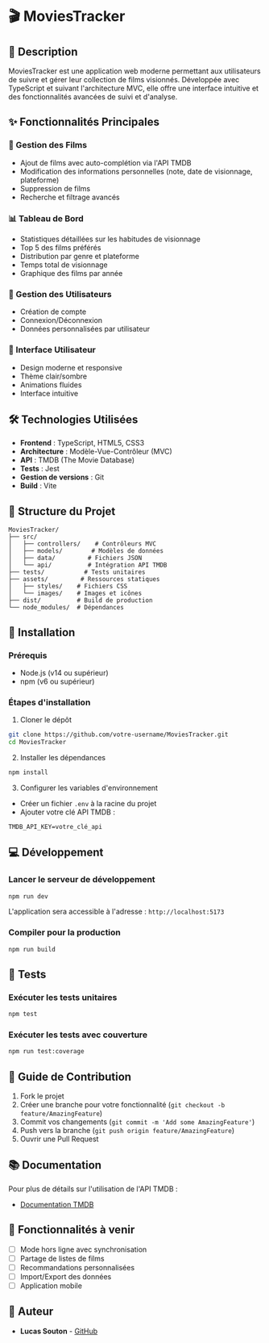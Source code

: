 # 🎬 MoviesTracker

## 📝 Description
MoviesTracker est une application web moderne permettant aux utilisateurs de suivre et gérer leur collection de films visionnés. Développée avec TypeScript et suivant l'architecture MVC, elle offre une interface intuitive et des fonctionnalités avancées de suivi et d'analyse.

## ✨ Fonctionnalités Principales

### 🎯 Gestion des Films
- Ajout de films avec auto-complétion via l'API TMDB
- Modification des informations personnelles (note, date de visionnage, plateforme)
- Suppression de films
- Recherche et filtrage avancés

### 📊 Tableau de Bord
- Statistiques détaillées sur les habitudes de visionnage
- Top 5 des films préférés
- Distribution par genre et plateforme
- Temps total de visionnage
- Graphique des films par année

### 👤 Gestion des Utilisateurs
- Création de compte
- Connexion/Déconnexion
- Données personnalisées par utilisateur

### 🎨 Interface Utilisateur
- Design moderne et responsive
- Thème clair/sombre
- Animations fluides
- Interface intuitive

## 🛠️ Technologies Utilisées
- **Frontend** : TypeScript, HTML5, CSS3
- **Architecture** : Modèle-Vue-Contrôleur (MVC)
- **API** : TMDB (The Movie Database)
- **Tests** : Jest
- **Gestion de versions** : Git
- **Build** : Vite

## 📁 Structure du Projet
```
MoviesTracker/
├── src/
│   ├── controllers/    # Contrôleurs MVC
│   ├── models/        # Modèles de données
│   ├── data/         # Fichiers JSON
│   └── api/          # Intégration API TMDB
├── tests/           # Tests unitaires
├── assets/         # Ressources statiques
│   ├── styles/    # Fichiers CSS
│   └── images/    # Images et icônes
├── dist/          # Build de production
└── node_modules/  # Dépendances
```

## 🚀 Installation

### Prérequis
- Node.js (v14 ou supérieur)
- npm (v6 ou supérieur)

### Étapes d'installation
1. Cloner le dépôt
```bash
git clone https://github.com/votre-username/MoviesTracker.git
cd MoviesTracker
```

2. Installer les dépendances
```bash
npm install
```

3. Configurer les variables d'environnement
- Créer un fichier `.env` à la racine du projet
- Ajouter votre clé API TMDB :
```env
TMDB_API_KEY=votre_clé_api
```

## 💻 Développement

### Lancer le serveur de développement
```bash
npm run dev
```
L'application sera accessible à l'adresse : `http://localhost:5173`

### Compiler pour la production
```bash
npm run build
```

## 🧪 Tests
### Exécuter les tests unitaires
```bash
npm test
```

### Exécuter les tests avec couverture
```bash
npm run test:coverage
```

## 📝 Guide de Contribution
1. Fork le projet
2. Créer une branche pour votre fonctionnalité (`git checkout -b feature/AmazingFeature`)
3. Commit vos changements (`git commit -m 'Add some AmazingFeature'`)
4. Push vers la branche (`git push origin feature/AmazingFeature`)
5. Ouvrir une Pull Request

## 📚 Documentation
Pour plus de détails sur l'utilisation de l'API TMDB :
- [Documentation TMDB](https://developers.themoviedb.org/3)

## 🔑 Fonctionnalités à venir
- [ ] Mode hors ligne avec synchronisation
- [ ] Partage de listes de films
- [ ] Recommandations personnalisées
- [ ] Import/Export des données
- [ ] Application mobile

## 👥 Auteur
- **Lucas Souton** - [GitHub](https://github.com/LuluLasticot)
